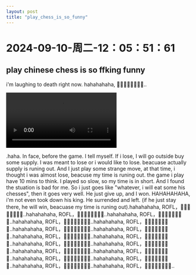 ```yaml
--- 
layout: post 
title: "play_chess_is_so_funny" 
--- 
```

# 2024-09-10-周二-12：05：51：61 

## play chinese chess is so ffking funny

i'm laughing to death right now. hahahahaha, 🤣🤣🤣🤣🤣🤣🤣🤣..

<video controls>
	<source src="/assets/2024-09-10-12-10-13.mp4"  width="1280" height="720" type="video/mp4">
</video>

.haha. In face, before the game. I tell myself. If i lose, I will go outside buy some supply. I was meant to lose or i would like to lose. beacuase actually supply is runing out. And I just play some strange move, at that time, i thought i was almost lose, beacuse my time is runing out. the game i play have 10 mins to think. I played so slow, so my time is in short. And I found the stuation is bad for me. So i just goes like "whatever, i will eat some his chesses", then it goes very well. He just give up, and I won. HAHAHAHAHA, i'm not even took down his king. He surrended and left. (if he just stay there, he will win, beacuase my time is runing out).hahahahaha, ROFL，🤣🤣🤣🤣🤣🤣🤣🤣..hahahahaha, ROFL，🤣🤣🤣🤣🤣🤣🤣🤣..hahahahaha, ROFL，🤣🤣🤣🤣🤣🤣🤣🤣..hahahahaha, ROFL，🤣🤣🤣🤣🤣🤣🤣🤣..hahahahaha, ROFL，🤣🤣🤣🤣🤣🤣🤣🤣..hahahahaha, ROFL，🤣🤣🤣🤣🤣🤣🤣🤣..hahahahaha, ROFL，🤣🤣🤣🤣🤣🤣🤣🤣..hahahahaha, ROFL，🤣🤣🤣🤣🤣🤣🤣🤣..hahahahaha, ROFL，🤣🤣🤣🤣🤣🤣🤣🤣..hahahahaha, ROFL，🤣🤣🤣🤣🤣🤣🤣🤣..hahahahaha, ROFL，🤣🤣🤣🤣🤣🤣🤣🤣..hahahahaha, ROFL，🤣🤣🤣🤣🤣🤣🤣🤣..hahahahaha, ROFL，🤣🤣🤣🤣🤣🤣🤣🤣..hahahahaha, ROFL，🤣🤣🤣🤣🤣🤣🤣🤣..hahahahaha, ROFL，🤣🤣🤣🤣🤣🤣🤣🤣..hahahahaha, ROFL，🤣🤣🤣🤣🤣🤣🤣🤣..hahahahaha, ROFL，🤣🤣🤣🤣🤣🤣🤣🤣..